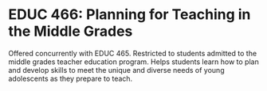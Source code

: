 # EDUC 466: Planning for Teaching in the Middle Grades

Offered concurrently with EDUC 465. Restricted to students admitted to the middle grades teacher education program. Helps students learn how to plan and develop skills to meet the unique and diverse needs of young adolescents as they prepare to teach.